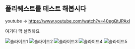 ## 풀리퀘스트를 테스트 해봅시다

youtube -> https://www.youtube.com/watch?v=40egQtJPAxI

여기다 막 날려봐요


![슬라이드1](https://user-images.githubusercontent.com/53388557/104479244-8bca1000-5606-11eb-8b44-bb5e2a3cba30.PNG)
![슬라이드2](https://user-images.githubusercontent.com/53388557/104479247-8cfb3d00-5606-11eb-8651-b728a22ef159.PNG)
![슬라이드3](https://user-images.githubusercontent.com/53388557/104479250-8d93d380-5606-11eb-97dd-8d048dcf74ef.PNG)
![슬라이드4](https://user-images.githubusercontent.com/53388557/104479252-8d93d380-5606-11eb-952f-815a102e79f2.PNG)
![슬라이드5](https://user-images.githubusercontent.com/53388557/104479256-8e2c6a00-5606-11eb-8d6d-bcb9f3e4c5c7.PNG)
